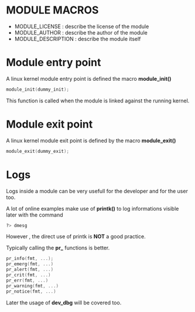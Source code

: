 # MODULE MACROS

- MODULE_LICENSE : describe the license of the module
- MODULE_AUTHOR : describe the author of the module
- MODULE_DESCRIPTION : describe the module itself

# Module entry point

A linux kernel module entry point is defined the macro **module_init()**

```c
module_init(dummy_init);
```
This function is called when the module is linked against the running kernel.

# Module exit point

A linux kernel module exit point is defined by the macro **module_exit()**

```c
module_exit(dummy_exit);
```
# Logs

Logs inside a module can be very usefull for the developer and for the user too.

A lot of online examples make use of **printk()** to log informations visible later with the command 

```sh
?> dmesg
```

However , the direct use of printk is **NOT** a good practice.

Typically calling the **pr_** functions is better.

```c
pr_info(fmt, ...);
pr_emerg(fmt, ...) 
pr_alert(fmt, ...)
pr_crit(fmt, ...)
pr_err(fmt, ...)
pr_warning(fmt, ...)
pr_notice(fmt, ...)
```

Later the usage of **dev_dbg** will be covered too.

